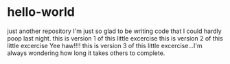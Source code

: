 # hello-world
just another repository
I'm just so glad to be writing code that I could hardly poop last night.
this is version 1 of this little excercise
this is version 2 of this little excercise Yee haw!!!!
this is version 3 of this little excercise...I'm always wondering how long it takes others to complete.
